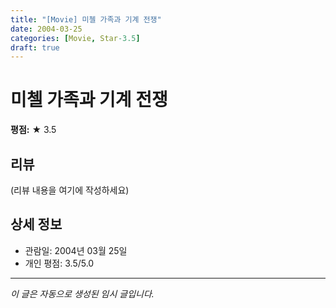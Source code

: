 ```yaml
---
title: "[Movie] 미첼 가족과 기계 전쟁"
date: 2004-03-25
categories: [Movie, Star-3.5]
draft: true
---
```


# 미첼 가족과 기계 전쟁

**평점:** ★ 3.5

## 리뷰

(리뷰 내용을 여기에 작성하세요)

## 상세 정보

- 관람일: 2004년 03월 25일
- 개인 평점: 3.5/5.0

---

*이 글은 자동으로 생성된 임시 글입니다.*
